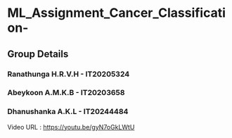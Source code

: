 # ML_Assignment_Cancer_Classification-

## Group Details

### Ranathunga H.R.V.H - IT20205324
### Abeykoon A.M.K.B - IT20203658
### Dhanushanka A.K.L - IT20244484


Video URL : https://youtu.be/gyN7oGkLWtU


